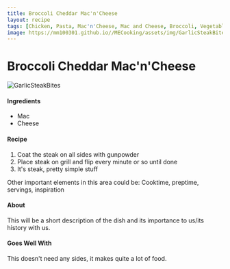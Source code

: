 ```yaml
---
title: Broccoli Cheddar Mac'n'Cheese
layout: recipe
tags: [Chicken, Pasta, Mac'n'Cheese, Mac and Cheese, Broccoli, Vegetables, High Protein, Slow Cooker, Long, Main]
image: https://mm100301.github.io//MECooking/assets/img/GarlicSteakBitesSweetSoyGreenBeans.jpeg
---
```

<html>
  <body class="recipeBody">
    <h1 text-align="center">Broccoli Cheddar Mac'n'Cheese</h1>
    <img class="recipePic" src="{{ page.image }}" alt="GarlicSteakBites">
    <div>
      <h4>Ingredients</h4>
      <ul>
        <li>Mac</li>
        <li>Cheese</li>
      </ul>
    </div>
    <div>
      <h4>Recipe</h4>
        <ol>
          <li>Coat the steak on all sides with gunpowder</li>
          <li>Place steak on grill and flip every minute or so until done</li>
          <li>It's steak, pretty simple stuff</li>
        </ol>
    </div>
    <div>
      <p>Other important elements in this area could be: Cooktime, preptime, servings, inspiration</p>
    </div>
    <div>
      <h4>About</h4>
      <p>This will be a short description of the dish and its importance to us/its history with us.</p>
      <h4>Goes Well With</h4>
      <p>This doesn't need any sides, it makes quite a lot of food.</p>
    </div>
  </body>
</html>
